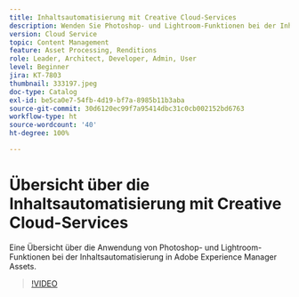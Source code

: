 ```yaml
---
title: Inhaltsautomatisierung mit Creative Cloud-Services
description: Wenden Sie Photoshop- und Lightroom-Funktionen bei der Inhaltsautomatisierung in Adobe Experience Manager Assets an.
version: Cloud Service
topic: Content Management
feature: Asset Processing, Renditions
role: Leader, Architect, Developer, Admin, User
level: Beginner
jira: KT-7803
thumbnail: 333197.jpeg
doc-type: Catalog
exl-id: be5ca0e7-54fb-4d19-bf7a-8985b11b3aba
source-git-commit: 30d6120ec99f7a95414dbc31c0cb002152bd6763
workflow-type: ht
source-wordcount: '40'
ht-degree: 100%

---
```


# Übersicht über die Inhaltsautomatisierung mit Creative Cloud-Services

Eine Übersicht über die Anwendung von Photoshop- und Lightroom-Funktionen bei der Inhaltsautomatisierung in Adobe Experience Manager Assets.

>[!VIDEO](https://video.tv.adobe.com/v/333197?quality=12&learn=on)
